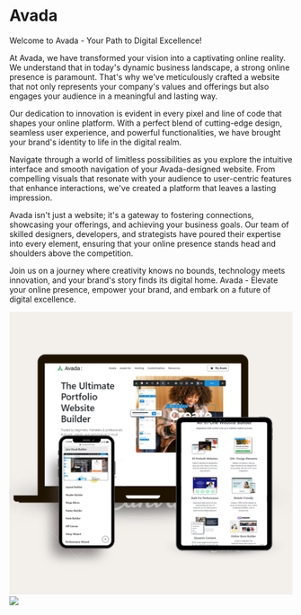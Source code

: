 # Avada
<p>Welcome to Avada - Your Path to Digital Excellence!

At Avada, we have transformed your vision into a captivating online reality. We understand that in today's dynamic business landscape, a strong online presence is paramount. That's why we've meticulously crafted a website that not only represents your company's values and offerings but also engages your audience in a meaningful and lasting way.

Our dedication to innovation is evident in every pixel and line of code that shapes your online platform. With a perfect blend of cutting-edge design, seamless user experience, and powerful functionalities, we have brought your brand's identity to life in the digital realm.

Navigate through a world of limitless possibilities as you explore the intuitive interface and smooth navigation of your Avada-designed website. From compelling visuals that resonate with your audience to user-centric features that enhance interactions, we've created a platform that leaves a lasting impression.

Avada isn't just a website; it's a gateway to fostering connections, showcasing your offerings, and achieving your business goals. Our team of skilled designers, developers, and strategists have poured their expertise into every element, ensuring that your online presence stands head and shoulders above the competition.

Join us on a journey where creativity knows no bounds, technology meets innovation, and your brand's story finds its digital home. Avada - Elevate your online presence, empower your brand, and embark on a future of digital excellence.
</p>

<img src="https://github.com/laeth0/Avada/blob/main/assest/img/avada.png" > 
<img src="https://github.com/laeth0/Avada/blob/main/assest/img/all%20page%20image.png" > 
